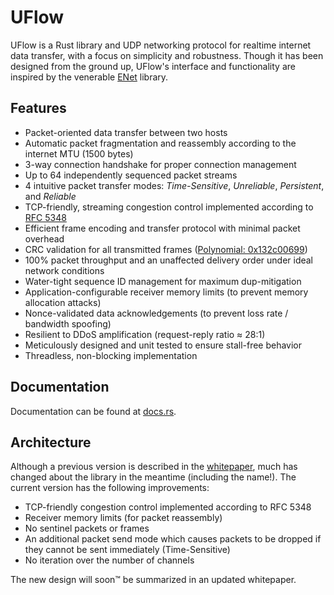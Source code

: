 
# UFlow

UFlow is a Rust library and UDP networking protocol for realtime internet data
transfer, with a focus on simplicity and robustness. Though it has been
designed from the ground up, UFlow's interface and functionality are inspired
by the venerable [ENet](http://enet.bespin.org) library.

## Features

  * Packet-oriented data transfer between two hosts
  * Automatic packet fragmentation and reassembly according to the internet MTU
    (1500 bytes)
  * 3-way connection handshake for proper connection management
  * Up to 64 independently sequenced packet streams
  * 4 intuitive packet transfer modes: *Time-Sensitive*, *Unreliable*,
    *Persistent*, and *Reliable*
  * TCP-friendly, streaming congestion control implemented according to [RFC 5348](https://datatracker.ietf.org/doc/html/rfc5348)
  * Efficient frame encoding and transfer protocol with minimal packet overhead
  * CRC validation for all transmitted frames ([Polynomial: 0x132c00699](http://users.ece.cmu.edu/~koopman/crc/hd6.html))
  * 100% packet throughput and an unaffected delivery order under ideal network
    conditions
  * Water-tight sequence ID management for maximum dup-mitigation
  * Application-configurable receiver memory limits (to prevent memory
    allocation attacks)
  * Nonce-validated data acknowledgements (to prevent loss rate / bandwidth
    spoofing)
  * Resilient to DDoS amplification (request-reply ratio ≈ 28:1)
  * Meticulously designed and unit tested to ensure stall-free behavior
  * Threadless, non-blocking implementation

## Documentation

Documentation can be found at [docs.rs](https://docs.rs/uflow/latest/uflow/).

## Architecture

Although a previous version is described in the [whitepaper](whitepaper.pdf),
much has changed about the library in the meantime (including the name!). The
current version has the following improvements:

  * TCP-friendly congestion control implemented according to RFC 5348
  * Receiver memory limits (for packet reassembly)
  * No sentinel packets or frames
  * An additional packet send mode which causes packets to be dropped if they
    cannot be sent immediately (Time-Sensitive)
  * No iteration over the number of channels

The new design will soon™ be summarized in an updated whitepaper.

